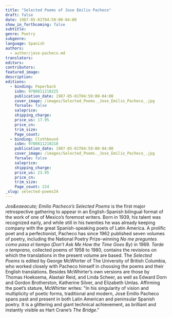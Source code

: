```yaml
---
title: "Selected Poems of Jose Emilio Pacheco"
draft: false
date: 1987-05-01T04:59:00-04:00
show_in_forthcoming: false
subtitle:
genre: Poetry
subgenre:
language: Spanish
authors:
  - author/jose-pacheco.md
translators:
editors:
contributors:
featured_image:
description:
editions:
  - binding: Paperback
    isbn: 9780811210225
    publication_date: 1987-05-01T04:59:00-04:00
    cover_image: /images/Selected_Poems._Jose_Emilio_Pacheco_.jpg
    forsale: false
    saleprice:
    shipping_charge:
    price_us: 17.95
    price_cn:
    trim_size:
    Page_count:
  - binding: Clothbound
    isbn: 9780811210218
    publication_date: 1987-05-01T04:59:00-04:00
    cover_image: /images/Selected_Poems._Jose_Emilio_Pacheco_.jpg
    forsale: false
    saleprice:
    shipping_charge:
    price_us: 23.95
    price_cn:
    trim_size:
    Page_count: 224
_slug: selected-poems24
---
```


_Jos&eaeacute; Emilio Pacheco’s Selected Poems_ is the first major retrospective gathering to appear in an English-Spanish bilingual format of the work of one of Mexico’s foremost writers. Born in 1939, his talent was recognized early, and while still in his twenties he was already keeping company with the great Spanish-speaking poets of Latin America. A prolific poet and a perfectionist, Pacheco has since 1962 published seven volumes of poetry, including the National Poetry Prize-winning _No me preguntes como pasa el tiempo_ (_Don’t Ask Me How the Time Goes By_) in 1969. _Tarde o temprano,_ collected poems of 1958 to 1980, contains the revisions on which the translations in the present volume are based. The _Selected Poems_ is edited by George McWhirter of The University of British Columbia, who worked closely with Pacheco himself in choosing the poems and their English translations. Besides McWhirter’s own versions are those by Thomas Hoeksema, Alastair Reid, and Linda Scheer, as well as Edward Dorn and Gordon Brotherston, Katherine Silver, and Elizabeth Umlas. Affirming the poet’s stature, McWhirter writes: "In his singularity of vision and multiplicity of poetic forms, traditional and modern, José Emillo Pacheco spans past and present in both Latin American and peninsular Spanish poetry. It is a glittering and giant technical achievement, as brilliant and instantly visible as Hart Crane’s _The Bridge_."

